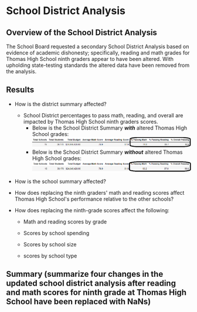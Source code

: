 # School District Analysis  
## Overview of the School District Analysis  
The School Board requested a secondary School District Analysis based on evidence of academic dishonesty; specifically, reading and math grades for Thomas High School ninth graders appear to have been altered.  With upholding state-testing standards the altered data have been removed from the analysis.   
## Results  
- How is the district summary affected?
  - School District percentages to pass math, reading, and overall are impacted by Thomas High School ninth graders scores.  
    - Below is the School District Summary ***with*** altered Thomas High School grades:
![](/Resources/SD_Summary_Includes_THS_9th_math_reading.png)      
    - Below is the School District Summary ***without*** altered Thomas High School grades:
![](/Resources/SD_Summary_Excludes_THS_9th_math_reading.png)   
- How is the school summary affected?

- How does replacing the ninth graders' math and reading scores affect Thomas High School's performance relative to the other schools?

- How does replacing the ninth-grade scores affect the following:
  - Math and reading scores by grade

  - Scores by school spending

  - Scores by school size

  - scores by school type
 

## Summary (summarize four changes in the updated school district analysis after reading and math scores for ninth grade at Thomas High School have been replaced with NaNs)
